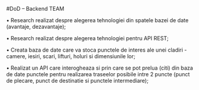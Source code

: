 #DoD – Backend TEAM

• Research realizat despre alegerea tehnologiei din spatele bazei de date (avantaje, dezavantaje);

• Research realizat despre alegerea tehnologiei pentru API REST;

• Creata baza de date care va stoca punctele de interes ale unei cladiri - camere, iesiri, scari, lifturi, holuri si dimensiunile lor;

• Realizat un API care interogheaza si prin care se pot prelua (citi) din baza de date punctele pentru realizarea traseelor posibile intre 2 puncte (punct de plecare, punct de destinatie si punctele intermediare);
